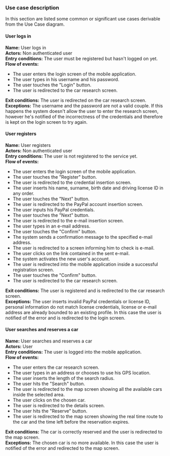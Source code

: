 ### Use case description

In this section are listed some common or significant use cases derivable from the Use Case diagram.

#### User logs in

**Name:** User logs in  
**Actors:** Non authenticated user  
**Entry conditions:** The user must be registered but hasn't logged on yet.  
**Flow of events:**
- The user enters the login screen of the mobile application.
- The user types in his username and his password.
- The user touches the "Login" button.
- The user is redirected to the car research screen.

**Exit conditions:** The user is redirected on the car research screen.
**Exceptions:** The username and the password are not a valid couple. If this happens the system doesn't allow the user to enter the research screen, however he's notified of the incorrectness of the credentials and therefore is kept on the login screen to try again.

####  User registers

**Name:** User registers  
**Actors:** Non authenticated user  
**Entry conditions:** The user is not registered to the service yet.  
**Flow of events:**  
- The user enters the login screen of the mobile application.
- The user touches the "Register" button.
- The user is redirected to the credential insertion screen.
- The user inserts his name, surname, birth date and driving license ID in any order.
- The user touches the "Next" button.
- The user is redirected to the PayPal account insertion screen.
- The user inputs his PayPal credentials.
- The user touches the "Next" button.
- The user is redirected to the e-mail insertion screen.
- The user types in an e-mail address.
- The user touches the "Confirm" button.
- The system sends a confirmation message to the specified e-mail address.
- The user is redirected to a screen informing him to check is e-mail.
- The user clicks on the link contained in the sent e-mail.
- The system activates the new user's account.
- The user is redirected into the mobile application inside a successful registration screen.
- The user touches the "Confirm" button.
- The user is redirected to the car research screen.

**Exit conditions:** The user is registered and is redirected to the car research screen.  
**Exceptions:** The user inserts invalid PayPal credentials or license ID, personal information do not match license credentials, license or e-mail address are already bounded to an existing profile. In this case the user is notified of the error and is redirected to the login screen.

#### User searches and reserves a car

**Name:** User searches and reserves a car  
**Actors:** User  
**Entry conditions:** The user is logged into the mobile application.  
**Flow of events:**  
- The user enters the car research screen.
- The user types in an address or chooses to use his GPS location.
- The user inserts the length of the search radius.
- The user hits the "Search" button.
- The user is redirected to the map screen showing all the available cars inside the selected area.
- The user clicks on the chosen car.
- The user is redirected to the details screen.
- The user hits the "Reserve" button.
- The user is redirected to the map screen showing the real time route to the car and the time left before the reservation expires.

**Exit conditions:** The car is correctly reserved and the user is redirected to the map screen.  
**Exceptions:** The chosen car is no more available. In this case the user is notified of the error and redirected to the map screen.
